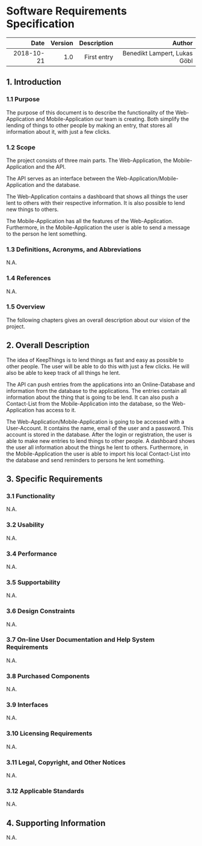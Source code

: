 # Software Requirements Specification


|       Date | Version | Description |                       Author |
|-----------:|--------:|------------:|-----------------------------:|
| 2018-10-21 |     1.0 | First entry | Benedikt Lampert, Lukas Göbl |


## 1. Introduction

### 1.1	Purpose
The purpose of this document is to describe the functionality of the Web-Application and Mobile-Application our team is creating. Both simplify the lending of things to other people by making an entry, that stores all information about it, with just a few clicks.

### 1.2	Scope
The project consists of three main parts. The Web-Application, the Mobile-Application and the API.

The API serves as an interface between the Web-Application/Mobile-Application and the database.

The Web-Application contains a dashboard that shows all things the user lent to others with their respective information. It is also possible to lend new things to others. 

The Mobile-Application has all the features of the Web-Application. Furthermore, in the Mobile-Application the user is able to send a message to the person he lent something.


### 1.3	Definitions, Acronyms, and Abbreviations
N.A.

### 1.4	References
N.A.

### 1.5	Overview
The following chapters gives an overall description about our vision of the project.


## 2. Overall Description
The idea of KeepThings is to lend things as fast and easy as possible to other people. The user will be able to do this with just a few clicks. He will also be able to keep track of all things he lent.

The API can push entries from the applications into an Online-Database and information from the database to the applications. The entries contain all information about the thing that is going to be lend. It can also push a Contact-List from the Mobile-Application into the database, so the Web-Application has access to it.

The Web-Application/Mobile-Application is going to be accessed with a User-Account. It contains the name, email of the user and a password. This account is stored in the database. After the login or registration, the user is able to make new entries to lend things to other people. A dashboard shows the user all information about the things he lent to others. Furthermore, in the Mobile-Application the user is able to import his local Contact-List into the database and send reminders to persons he lent something.


## 3. Specific Requirements

### 3.1	Functionality
N.A.

### 3.2	Usability 
N.A.

### 3.4	Performance
N.A.

### 3.5	Supportability
N.A.

### 3.6	Design Constraints
N.A.

### 3.7	On-line User Documentation and Help System Requirements
N.A.

### 3.8	Purchased Components
N.A.

### 3.9	Interfaces
N.A.

### 3.10 Licensing Requirements
N.A.

### 3.11 Legal, Copyright, and Other Notices
N.A.

### 3.12 Applicable Standards
N.A.

## 4. Supporting Information
N.A.
